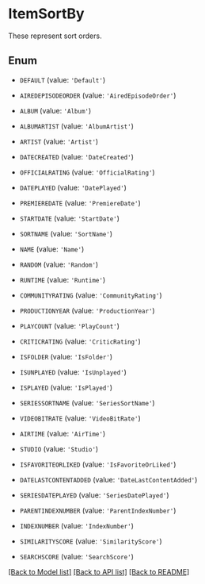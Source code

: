 # ItemSortBy

These represent sort orders.

## Enum

* `DEFAULT` (value: `'Default'`)

* `AIREDEPISODEORDER` (value: `'AiredEpisodeOrder'`)

* `ALBUM` (value: `'Album'`)

* `ALBUMARTIST` (value: `'AlbumArtist'`)

* `ARTIST` (value: `'Artist'`)

* `DATECREATED` (value: `'DateCreated'`)

* `OFFICIALRATING` (value: `'OfficialRating'`)

* `DATEPLAYED` (value: `'DatePlayed'`)

* `PREMIEREDATE` (value: `'PremiereDate'`)

* `STARTDATE` (value: `'StartDate'`)

* `SORTNAME` (value: `'SortName'`)

* `NAME` (value: `'Name'`)

* `RANDOM` (value: `'Random'`)

* `RUNTIME` (value: `'Runtime'`)

* `COMMUNITYRATING` (value: `'CommunityRating'`)

* `PRODUCTIONYEAR` (value: `'ProductionYear'`)

* `PLAYCOUNT` (value: `'PlayCount'`)

* `CRITICRATING` (value: `'CriticRating'`)

* `ISFOLDER` (value: `'IsFolder'`)

* `ISUNPLAYED` (value: `'IsUnplayed'`)

* `ISPLAYED` (value: `'IsPlayed'`)

* `SERIESSORTNAME` (value: `'SeriesSortName'`)

* `VIDEOBITRATE` (value: `'VideoBitRate'`)

* `AIRTIME` (value: `'AirTime'`)

* `STUDIO` (value: `'Studio'`)

* `ISFAVORITEORLIKED` (value: `'IsFavoriteOrLiked'`)

* `DATELASTCONTENTADDED` (value: `'DateLastContentAdded'`)

* `SERIESDATEPLAYED` (value: `'SeriesDatePlayed'`)

* `PARENTINDEXNUMBER` (value: `'ParentIndexNumber'`)

* `INDEXNUMBER` (value: `'IndexNumber'`)

* `SIMILARITYSCORE` (value: `'SimilarityScore'`)

* `SEARCHSCORE` (value: `'SearchScore'`)

[[Back to Model list]](../README.md#documentation-for-models) [[Back to API list]](../README.md#documentation-for-api-endpoints) [[Back to README]](../README.md)


